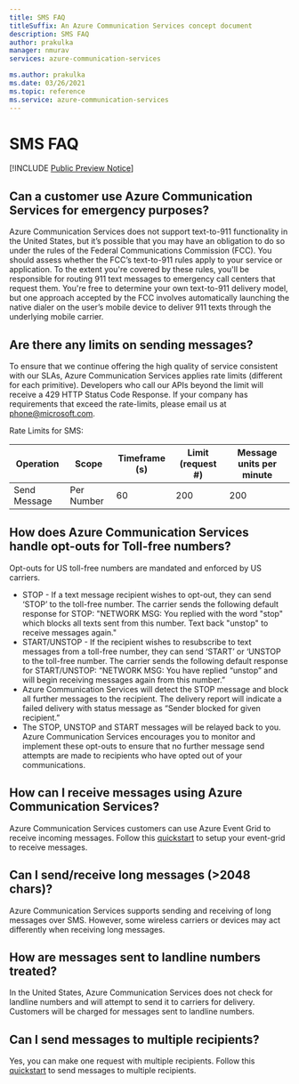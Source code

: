 ```yaml
---
title: SMS FAQ
titleSuffix: An Azure Communication Services concept document
description: SMS FAQ
author: prakulka
manager: nmurav
services: azure-communication-services

ms.author: prakulka
ms.date: 03/26/2021
ms.topic: reference
ms.service: azure-communication-services
---
```


# SMS FAQ

[!INCLUDE [Public Preview Notice](../../includes/public-preview-include.md)]
## Can a customer use Azure Communication Services for emergency purposes?

Azure Communication Services does not support text-to-911 functionality in the United States, but it’s possible that you may have an obligation to do so under the rules of the Federal Communications Commission (FCC).  You should assess whether the FCC’s text-to-911 rules apply to your service or application. To the extent you're covered by these rules, you'll be responsible for routing 911 text messages to emergency call centers that request them. You're free to determine your own text-to-911 delivery model, but one approach accepted by the FCC involves automatically launching the native dialer on the user’s mobile device to deliver 911 texts through the underlying mobile carrier.

## Are there any limits on sending messages?

To ensure that we continue offering the high quality of service consistent with our SLAs, Azure Communication Services applies rate limits (different for each primitive). Developers who call our APIs beyond the limit will receive a 429 HTTP Status Code Response. If your company has requirements that exceed the rate-limits, please email us at phone@microsoft.com.

Rate Limits for SMS:

|Operation|Scope|Timeframe (s)| Limit (request #) | Message units per minute|
|---------|-----|-------------|-------------------|-------------------------|
|Send Message|Per Number|60|200|200|

## How does Azure Communication Services handle opt-outs for Toll-free numbers?

Opt-outs for US toll-free numbers are mandated and enforced by US carriers.
- STOP - If a text message recipient wishes to opt-out, they can send ‘STOP’ to the toll-free number. The carrier sends the following default response for STOP: "NETWORK MSG: You replied with the word "stop" which blocks all texts sent from this number. Text back "unstop" to receive messages again."
- START/UNSTOP - If the recipient wishes to resubscribe to text messages from a toll-free number, they can send ‘START’ or ‘UNSTOP to the toll-free number. The carrier sends the following default response for START/UNSTOP: “NETWORK MSG: You have replied “unstop” and will begin receiving messages again from this number.”
- Azure Communication Services will detect the STOP message and block all further messages to the recipient. The delivery report will indicate a failed delivery with status message as “Sender blocked for given recipient.”
- The STOP, UNSTOP and START messages will be relayed back to you. Azure Communication Services encourages you to monitor and implement these opt-outs to ensure that no further message send attempts are made to recipients who have opted out of your communications.

## How can I receive messages using Azure Communication Services?

Azure Communication Services customers can use Azure Event Grid to receive incoming messages. Follow this [quickstart](https://docs.microsoft.com/azure/communication-services/quickstarts/telephony-sms/handle-sms-events) to setup your event-grid to receive messages.

## Can I send/receive long messages (>2048 chars)?

Azure Communication Services supports sending and receiving of long messages over SMS. However, some wireless carriers or devices may act differently when receiving long messages.

## How are messages sent to landline numbers treated?

In the United States, Azure Communication Services does not check for landline numbers and will attempt to send it to carriers for delivery. Customers will be charged for messages sent to landline numbers. 

## Can I send messages to multiple recipients?


Yes, you can make one request with multiple recipients. Follow this [quickstart](https://docs.microsoft.com/en-us/azure/communication-services/quickstarts/telephony-sms/send?pivots=programming-language-csharp) to send messages to multiple recipients.


